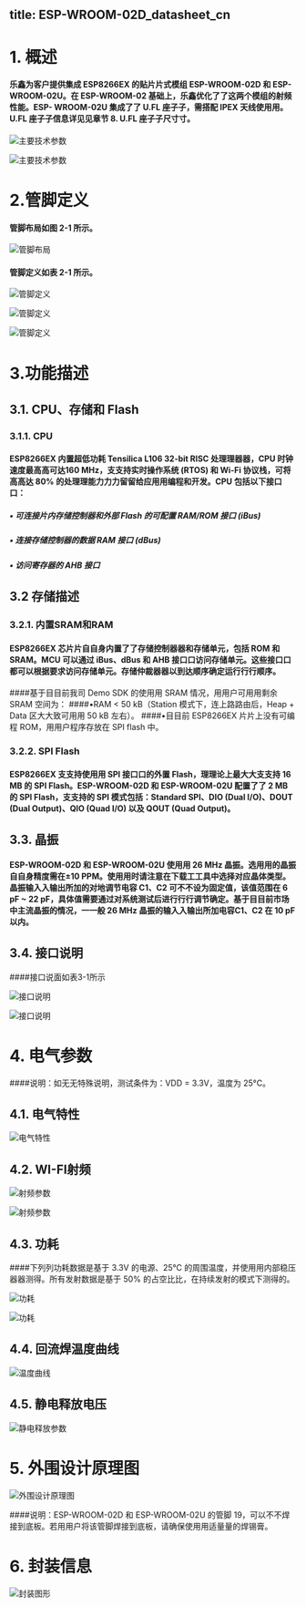 title: ESP-WROOM-02D_datasheet_cn
---

# 1.	概述 
#### 乐鑫为客户提供集成 ESP8266EX 的贴⽚片式模组 ESP-WROOM-02D 和 ESP-WROOM-02U。在 ESP-WROOM-02 基础上，乐鑫优化了了这两个模组的射频性能。ESP- WROOM-02U 集成了了 U.FL 座⼦子，需搭配 IPEX 天线使⽤用。U.FL 座⼦子信息详⻅见章节 8. U.FL 座⼦子尺⼨寸。

![主要技术参数 ](http://docs.gizwits.com/assets/zh-cn/module_source/ESP-WROOM-02D/datasheet_1.png)

![主要技术参数 ](http://docs.gizwits.com/assets/zh-cn/module_source/ESP-WROOM-02D/datasheet_2.png)

# 2.管脚定义

#### 管脚布局如图 2-1 所示。

![管脚布局 ](http://docs.gizwits.com/assets/zh-cn/module_source/ESP-WROOM-02D/datasheet_3.png)

#### 管脚定义如表 2-1 所示。

![管脚定义 ](http://docs.gizwits.com/assets/zh-cn/module_source/ESP-WROOM-02D/datasheet_4.png)

![管脚定义 ](http://docs.gizwits.com/assets/zh-cn/module_source/ESP-WROOM-02D/datasheet_5.png)

![管脚定义 ](http://docs.gizwits.com/assets/zh-cn/module_source/ESP-WROOM-02D/datasheet_6.png)

# 3.功能描述
## 3.1. CPU、存储和 Flash

### 3.1.1. CPU

#### ESP8266EX 内置超低功耗 Tensilica L106 32-bit RISC 处理理器器，CPU 时钟速度最⾼高可达160 MHz，⽀支持实时操作系统 (RTOS) 和 Wi-Fi 协议栈，可将⾼高达 80% 的处理理能⼒力力留留给应⽤用编程和开发。CPU 包括以下接⼝口：

##### • 可连接片内存储控制器和外部 Flash 的可配置 RAM/ROM 接口 (iBus)

##### • 连接存储控制器的数据 RAM 接口 (dBus)

##### • 访问寄存器的 AHB 接口

## 3.2 存储描述
### 3.2.1. 内置SRAM和RAM

#### ESP8266EX 芯⽚片⾃自身内置了了存储控制器器和存储单元，包括 ROM 和 SRAM。MCU 可以通过 iBus、dBus 和 AHB 接⼝口访问存储单元。这些接⼝口都可以根据要求访问存储单元。存储仲裁器器以到达顺序确定运⾏行行顺序。
####基于⽬目前我司 Demo SDK 的使⽤用 SRAM 情况，⽤用户可⽤用剩余 SRAM 空间为：
####•RAM < 50 kB（Station 模式下，连上路路由后，Heap + Data 区⼤大致可⽤用 50 kB 左右）。
####•⽬目前 ESP8266EX ⽚片上没有可编程 ROM，⽤用户程序存放在 SPI flash 中。

### 3.2.2. SPI Flash

#### ESP8266EX ⽀支持使⽤用 SPI 接⼝口的外置 Flash，理理论上最⼤大⽀支持 16 MB 的 SPI Flash。ESP-WROOM-02D 和 ESP-WROOM-02U 配置了了 2 MB 的 SPI Flash，⽀支持的 SPI 模式包括：Standard SPI、DIO (Dual I/O)、DOUT (Dual Output)、QIO (Quad I/O) 以及 QOUT (Quad Output)。

## 3.3. 晶振
#### ESP-WROOM-02D 和 ESP-WROOM-02U 使⽤用 26 MHz 晶振。选⽤用的晶振⾃自身精度需在±10  PPM。使⽤用时请注意在下载⼯工具中选择对应晶体类型。晶振输⼊入输出所加的对地调节电容 C1、C2 可不不设为固定值，该值范围在 6 pF ~ 22 pF，具体值需要通过对系统测试后进⾏行行调节确定。基于⽬目前市场中主流晶振的情况，⼀一般 26 MHz 晶振的输⼊入输出所加电容C1、C2 在 10 pF 以内。

## 3.4. 接口说明
####接口说面如表3-1所示

![接口说明 ](http://docs.gizwits.com/assets/zh-cn/module_source/ESP-WROOM-02D/datasheet_7.png)

![接口说明 ](http://docs.gizwits.com/assets/zh-cn/module_source/ESP-WROOM-02D/datasheet_8.png)

# 4. 电气参数
####说明：如⽆无特殊说明，测试条件为：VDD = 3.3V，温度为 25°C。

## 4.1. 电气特性

![电气特性 ](http://docs.gizwits.com/assets/zh-cn/module_source/ESP-WROOM-02D/datasheet_9.png)

## 4.2. WI-FI射频

![射频参数 ](http://docs.gizwits.com/assets/zh-cn/module_source/ESP-WROOM-02D/datasheet_10.png)

![射频参数 ](http://docs.gizwits.com/assets/zh-cn/module_source/ESP-WROOM-02D/datasheet_11.png)

## 4.3. 功耗
####下列列功耗数据是基于 3.3V 的电源、25°C 的周围温度，并使⽤用内部稳压器器测得。所有发射数据是基于 50% 的占空⽐比，在持续发射的模式下测得的。

![功耗 ](http://docs.gizwits.com/assets/zh-cn/module_source/ESP-WROOM-02D/datasheet_12.png)

![功耗 ](http://docs.gizwits.com/assets/zh-cn/module_source/ESP-WROOM-02D/datasheet_13.png)

## 4.4. 回流焊温度曲线

![温度曲线 ](http://docs.gizwits.com/assets/zh-cn/module_source/ESP-WROOM-02D/datasheet_14.png)

## 4.5. 静电释放电压

![静电释放参数 ](http://docs.gizwits.com/assets/zh-cn/module_source/ESP-WROOM-02D/datasheet_15.png)

# 5. 外围设计原理图

![外围设计原理图 ](http://docs.gizwits.com/assets/zh-cn/module_source/ESP-WROOM-02D/datasheet_16.png)

####说明：ESP-WROOM-02D 和 ESP-WROOM-02U 的管脚 19，可以不不焊接到底板。若⽤用户将该管脚焊接到底板，请确保使⽤用适量量的焊锡膏。

# 6. 封装信息

![封装图形 ](http://docs.gizwits.com/assets/zh-cn/module_source/ESP-WROOM-02D/datasheet_17.png)

